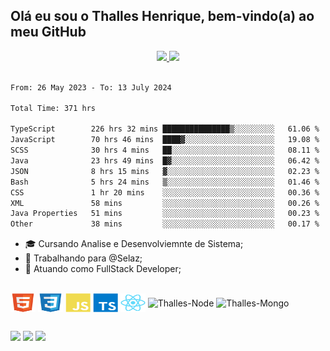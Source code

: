 ## Olá eu sou o Thalles Henrique, bem-vindo(a) ao meu GitHub

<div align="center">
  <a href="https://github.com/Thalles-HsA">
  <img height="180em" src="https://github-readme-stats.vercel.app/api?username=Thalles-HsA&show_icons=true&theme=radical&include_all_commits=true&count_private=true"/>
  <img height="180em" src="https://github-readme-stats.vercel.app/api/top-langs/?username=Thalles-HsA&exclude_repo=github-readme-stats,Pong,Freeway-JS&langs_count=5&theme=radical"/>
</div><br>
  
  <!--START_SECTION:waka-->

```txt
From: 26 May 2023 - To: 13 July 2024

Total Time: 371 hrs

TypeScript        226 hrs 32 mins ███████████████▒░░░░░░░░░   61.06 %
JavaScript        70 hrs 46 mins  ████▓░░░░░░░░░░░░░░░░░░░░   19.08 %
SCSS              30 hrs 4 mins   ██░░░░░░░░░░░░░░░░░░░░░░░   08.11 %
Java              23 hrs 49 mins  █▓░░░░░░░░░░░░░░░░░░░░░░░   06.42 %
JSON              8 hrs 15 mins   ▓░░░░░░░░░░░░░░░░░░░░░░░░   02.23 %
Bash              5 hrs 24 mins   ▒░░░░░░░░░░░░░░░░░░░░░░░░   01.46 %
CSS               1 hr 20 mins    ░░░░░░░░░░░░░░░░░░░░░░░░░   00.36 %
XML               58 mins         ░░░░░░░░░░░░░░░░░░░░░░░░░   00.26 %
Java Properties   51 mins         ░░░░░░░░░░░░░░░░░░░░░░░░░   00.23 %
Other             38 mins         ░░░░░░░░░░░░░░░░░░░░░░░░░   00.17 %
```

<!--END_SECTION:waka-->

  - 🎓 Cursando Analise e Desenvolviemnte de Sistema;
  - 🌱 Trabalhando para @Selaz;
  - 🎯 Atuando como FullStack Developer;
 
<div style="display: inline_block"><br>
  <img align="center" alt="Thalles-HTML" height="30" width="40" src="https://raw.githubusercontent.com/devicons/devicon/master/icons/html5/html5-original.svg">
  <img align="center" alt="Thalles-CSS" height="30" width="40" src="https://raw.githubusercontent.com/devicons/devicon/master/icons/css3/css3-original.svg">
  <img align="center" alt="Thalles-Js" height="30" width="40" src="https://raw.githubusercontent.com/devicons/devicon/master/icons/javascript/javascript-plain.svg">
  <img align="center" alt="Thalles-Ts" height="30" width="40" src="https://raw.githubusercontent.com/devicons/devicon/master/icons/typescript/typescript-plain.svg">
  <img align="center" alt="Thalles-React" height="30" width="40" src="https://raw.githubusercontent.com/devicons/devicon/master/icons/react/react-original.svg">
  <img align="center" alt="Thalles-Node" height="30" width="40" src="https://cdn.jsdelivr.net/gh/devicons/devicon/icons/nodejs/nodejs-original.svg" />
  <img align="center" alt="Thalles-Mongo" height="30" width="40" src="https://cdn.jsdelivr.net/gh/devicons/devicon/icons/mongodb/mongodb-original.svg" />
  
</div>

 ##
  
<div>
  <a href="https://www.linkedin.com/in/thalles-hsa" target="_blank"><img src="https://img.shields.io/badge/-LinkedIn-%230077B5?style=for-the-badge&logo=linkedin&logoColor=white" target="_blank"></a> 
  <a href="https://instagram.com/thalleshsa" target="_blank"><img src="https://img.shields.io/badge/-Instagram-%23E4405F?style=for-the-badge&logo=instagram&logoColor=white" target="_blank"></a>
  <a href = "mailto:thsa.henrique@gmail.com"><img src="https://img.shields.io/badge/-Gmail-%23333?style=for-the-badge&logo=gmail&logoColor=white" target="_blank"></a>
   
</div>

